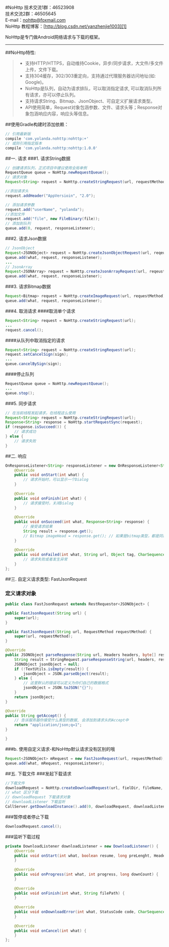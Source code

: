#NoHttp
技术交流1群：46523908  
技术交流2群：46505645  
E-mail：nohttp@foxmail.com    
NoHttp 教程博客：[http://blog.csdn.net/yanzhenjie1003][1]    

NoHttp是专门做Android网络请求与下载的框架。

----
##NoHttp特性:
> * 支持HTTP/HTTPS，自动维持Cookie，异步/同步请求，大文件/多文件上传，文件下载。
> * 支持304缓存，302/303重定向，支持通过代理服务器访问地址(如: Google)。
> * NoHttp是队列，自动为请求排队，可以取消指定请求, 可以取消队列所有请求，亦可以停止队列。
> * 支持请求String、Bitmap、JsonObject、可自定义扩展请求类型。
> * API使用简单，Request对象包涵参数、文件、请求头等；Response对象包涵响应内容，响应头等信息。
  
##使用Gradle构建时添加依赖：
```groovy
// 引用最新版
compile 'com.yolanda.nohttp:nohttp:+'
// 或则引用指定版本
compile 'com.yolanda.nohttp:nohttp:1.0.0'
```

##一. 请求
###1. 请求String数据
```java
// 创建请求队列，正式项目中建议使用全局单例
RequestQueue queue = NoHttp.newRequestQueue();
// 请求对象
Request<String> request = NoHttp.createStringRequest(url, requestMethod);

//添加请求头
request.addHeader("AppVersioin", "2.0");

// 添加请求参数
request.add("userName", "yolanda");
//添加文件
request.add("file", new FileBinary(file));
// 添加到队列
queue.add(0, request, responseListener);
```

###2. 请求Json数据
```java
// JsonObject
Request<JSONObject> request = NoHttp.createJsonObjectRequest(url, reqeustMethod);
queue.add(what, request, responseListener);
...
// JsonArray
Request<JSONArray> request = NoHttp.createJsonArrayRequest(url, reqeustMethod);
queue.add(what, request, responseListener);
```

###3. 请求Bitmap数据
```	java
Request<Bitmap> request = NoHttp.createImageRequest(url, requestMethod);
queue.add(what, request, responseListener);
```

###4. 取消请求
####取消单个请求
```java
Request<String> request = NoHttp.createStringRequest(url);
...
request.cancel();
```
####从队列中取消指定的请求
```java
Request<String> request = NoHttp.createStringRequest(url);
request.setCancelSign(sign);
...
queue.cancelBySign(sign);
```

####停止队列
```java
RequestQueue queue = NoHttp.newRequestQueue();
...
queue.stop();
```

###5. 同步请求
```java
// 在当前线程发起请求，在线程这么使用
Request<String> request = NoHttp.createStringRequest(url);
Response<String> response = NoHttp.startRequestSync(request);
if (response.isSucceed()) {
    // 请求成功
} else {
    // 请求失败
}
```

##二. 响应
```java
OnResponseListener<String> responseListener = new OnResponseListener<String>() {
    @Override
	public void onStart(int what) {
	    // 请求开始时，可以显示一个Dialog
	}
	
	@Override
	public void onFinish(int what) {
	    // 请求接受时，关闭Dialog
	}
	
	@Override
	public void onSucceed(int what, Response<String> response) {
	    // 接受请求结果
	    String result = response.get();
	    // Bitmap imageHead = response.get(); // 如果是bitmap类型，都是同样的用法
	}
		
	@Override
	public void onFailed(int what, String url, Object tag, CharSequence message) {
	    // 请求失败或者发生异常
	}
};
```

##三. 自定义请求类型: FastJsonRequest
### 定义请求对象
```java
public class FastJsonRequest extends RestRequestor<JSONObject> {

public FastJsonRequest(String url) {
	super(url);
}

public FastJsonRequest(String url, RequestMethod requestMethod) {
	super(url, requestMethod);
}

@Override
public JSONObject parseResponse(String url, Headers headers, byte[] responseBody) {
	String result = StringRequest.parseResponseString(url, headers, responseBody);
	JSONObject jsonObject = null;
	if (!TextUtils.isEmpty(result)) {
		jsonObject = JSON.parseObject(result);
	} else {
		// 这里默认的错误可以定义为你们自己的数据格式
		jsonObject = JSON.toJSON("{}");
	}
	return jsonObject;
}

@Override
public String getAccept() {
	// 告诉服务器你接受什么类型的数据, 会添加到请求头的Accept中
	return "application/json;q=1";
}

}
```

###b. 使用自定义请求-和NoHttp默认请求没有区别的哦
```java
Request<JSONObject> mRequest = new FastJsonRequest(url, requestMethod);
queue.add(what, mRequest, responseListener);
```

##五. 下载文件
###发起下载请求
```java
//下载文件
downloadRequest = NoHttp.createDownloadRequest(url, fielDir, fileName, true, false);
// what 区分下载
// downloadRequest 下载请求对象
// downloadListener 下载监听
CallServer.getDownloadInstance().add(0, downloadRequest, downloadListener);
```

###暂停或者停止下载
```java
downloadRequest.cancel();
```

###监听下载过程
```java
private DownloadListener downloadListener = new DownloadListener() {
	@Override
	public void onStart(int what, boolean resume, long preLenght, Headers header, long count) {
	}
		
	@Override
	public void onProgress(int what, int progress, long downCount) {
	}
		
 	@Override
	public void onFinish(int what, String filePath) {
 	}
		
	@Override
	public void onDownloadError(int what, StatusCode code, CharSequence message) {
	}
		
	@Override
	public void onCancel(int what) {
	}
};
```

[1]: http://blog.csdn.net/yanzhenjie1003